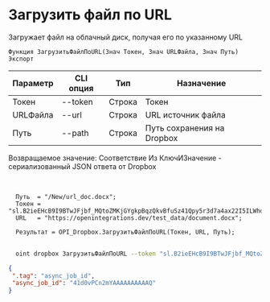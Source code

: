 ﻿---
sidebar_position: 5
---

# Загрузить файл по URL
 Загружает файл на облачный диск, получая его по указанному URL



`Функция ЗагрузитьФайлПоURL(Знач Токен, Знач URLФайла, Знач Путь) Экспорт`

  | Параметр | CLI опция | Тип | Назначение |
  |-|-|-|-|
  | Токен | --token | Строка | Токен |
  | URLФайла | --url | Строка | URL источник файла |
  | Путь | --path | Строка | Путь сохранения на Dropbox |

  
  Возвращаемое значение:   Соответствие Из КлючИЗначение - сериализованный JSON ответа от Dropbox

<br/>




```bsl title="Пример кода"
  Путь  = "/New/url_doc.docx";
  Токен = "sl.B2ieEHcB9I9BTwJFjbf_MQtoZMKjGYgkpBqzQkvBfuSz41Qpy5r3d7a4ax22I5ILWhd9KLbN5L...";
  URL   = "https://openintegrations.dev/test_data/document.docx";
  
  Результат = OPI_Dropbox.ЗагрузитьФайлПоURL(Токен, URL, Путь);
```
	


```sh title="Пример команды CLI"
    
  oint dropbox ЗагрузитьФайлПоURL --token "sl.B2ieEHcB9I9BTwJFjbf_MQtoZMKjGYgkpBqzQkvBfuSz41Qpy5r3d7a4ax22I5ILWhd9KLbN5L..." --url %url% --path %path%

```

```json title="Результат"
{
 ".tag": "async_job_id",
 "async_job_id": "41d0vPCn2mYAAAAAAAAAAQ"
}
```
